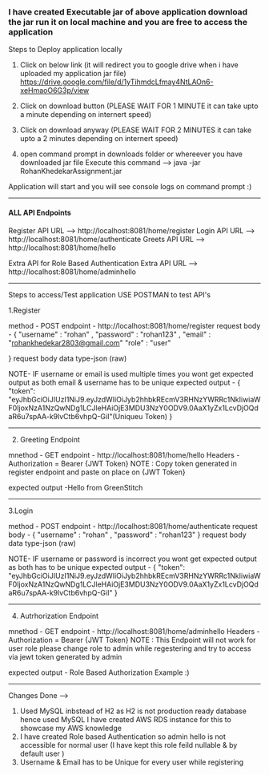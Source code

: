 ### I have created Executable jar of above application download the jar run it on local machine and you are free to access the application
Steps to Deploy application locally

1. Click on below link (it will redirect you to google drive when i have uploaded my application jar file)
   https://drive.google.com/file/d/1yTihmdcLfmay4NtLAOn6-xeHmaoO6G3p/view

2. Click on download button (PLEASE WAIT FOR 1 MINUTE it can take upto a minute depending on internert speed)

3. Click on download anyway (PLEASE WAIT FOR 2 MINUTES it can take upto a 2 minutes depending on internert speed)

4. open command prompt in downloads folder or whereever you have downloaded jar file
   Execute this command --> java -jar RohanKhedekarAssignment.jar

Application will start and you will see console logs on command prompt :)

---------------------------------------------------------------------------------------------------------------------------------------------------------------


#### ALL API Endpoints

Register API URL --> http://localhost:8081/home/register
Login API URL --> http://localhost:8081/home/authenticate
Greets API URL --> http://localhost:8081/home/hello

Extra API for Role Based Authentication 
Extra API URL --> http://localhost:8081/home/adminhello

---------------------------------------------------------------------------------------------------------------------------------------------------------------

Steps to access/Test application
USE POSTMAN to test API's

1.Register

method - POST
endpoint - http://localhost:8081/home/register
request body - {
    "username" : "rohan" ,
    "password" : "rohan123" , 
    "email" : "rohankhedekar2803@gmail.com"
    "role" : "user"
   
}
request body data type-json (raw)

NOTE- IF username or email is used multiple times you wont get expected output as both email & username has to be unique
expected output -
{
    "token": "eyJhbGciOiJIUzI1NiJ9.eyJzdWIiOiJyb2hhbkREcmV3RHNzYWRRc1NkIiwiaWF0IjoxNzA1NzQwNDg1LCJleHAiOjE3MDU3NzY0ODV9.0AaX1yZx1LcvDjOQdaR6u7spAA-k9lvCtb6vhpQ-GiI"(Uniqueu Token)
}

---------------------------------------------------------------------------------------------------------------------------------------------------------------
2. Greeting Endpoint
   
mnethod - GET
endpoint - http://localhost:8081/home/hello
Headers -
Authorization = Bearer {JWT Token}
NOTE : Copy token generated in register endpoint and paste on place on {JWT Token}

expected output -Hello from GreenStitch

---------------------------------------------------------------------------------------------------------------------------------------------------------------
3.Login

method - POST
endpoint - http://localhost:8081/home/authenticate
request body - {
    "username" : "rohan" ,
    "password" : "rohan123" 
}
request body data type-json (raw)

NOTE- IF username or password is incorrect you wont get expected output as both has to be unique
expected output -
{
    "token": "eyJhbGciOiJIUzI1NiJ9.eyJzdWIiOiJyb2hhbkREcmV3RHNzYWRRc1NkIiwiaWF0IjoxNzA1NzQwNDg1LCJleHAiOjE3MDU3NzY0ODV9.0AaX1yZx1LcvDjOQdaR6u7spAA-k9lvCtb6vhpQ-GiI"
}

---------------------------------------------------------------------------------------------------------------------------------------------------------------
4. Autrhorization Endpoint
   
mnethod - GET
endpoint - http://localhost:8081/home/adminhello
Headers -
Authorization = Bearer {JWT Token}
NOTE : This Endpoint will not work for user role please change role to admin while regestering and try to access via jewt token generated by admin 

expected output - Role Based Authorization Example :)

----------------------------------------------------------------------------------------------------------------------------------------------------------------

Changes Done -->
1. Used MySQL inbstead of H2 as H2 is not production ready database hence used MySQL I have created AWS RDS instance for this to showcase my AWS knowledge
2. I have created Role based Authentication so admin hello is not accessible for normal user (I have kept this role feild nullable & by default user )
3. Username & Email has to be Unique for every user while registering 

